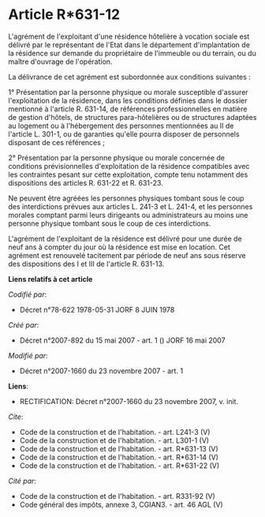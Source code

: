 # Article R*631-12

L'agrément de l'exploitant d'une résidence hôtelière à vocation sociale est délivré par le représentant de l'Etat dans le
département d'implantation de la résidence sur demande du propriétaire de l'immeuble ou du terrain, ou du maître d'ouvrage de
l'opération. 

La délivrance de cet agrément est subordonnée aux conditions suivantes : 

1° Présentation par la personne physique ou morale susceptible d'assurer l'exploitation de la résidence, dans les conditions
définies dans le dossier mentionné à l'article R. 631-14, de références professionnelles en matière de gestion d'hôtels, de
structures para-hôtelières ou de structures adaptées au logement ou à l'hébergement des personnes mentionnées au II de
l'article L. 301-1, ou de garanties qu'elle pourra disposer de personnels disposant de ces références ; 

2° Présentation par la personne physique ou morale concernée de conditions prévisionnelles d'exploitation de la résidence
compatibles avec les contraintes pesant sur cette exploitation, compte tenu notamment des dispositions des articles R. 631-22
et R. 631-23. 

Ne peuvent être agréées les personnes physiques tombant sous le coup des interdictions prévues aux articles L. 241-3 et L.
241-4, et les personnes morales comptant parmi leurs dirigeants ou administrateurs au moins une personne physique tombant
sous le coup de ces interdictions. 

L'agrément de l'exploitant de la résidence est délivré pour une durée de neuf ans à compter du jour où la résidence est mise
en location. Cet agrément est renouvelé tacitement par période de neuf ans sous réserve des dispositions des I et III de
l'article R. 631-13.

**Liens relatifs à cet article**

_Codifié par_:

  - Décret n°78-622 1978-05-31 JORF 8 JUIN 1978

_Créé par_:

  - Décret n°2007-892 du 15 mai 2007 - art. 1 () JORF 16 mai 2007

_Modifié par_:

  - Décret n°2007-1660 du 23 novembre 2007 - art. 1

**Liens**:

  - RECTIFICATION: Décret n°2007-1660 du 23 novembre 2007, v. init.

_Cite_:

  - Code de la construction et de l'habitation. - art. L241-3 (V)
  - Code de la construction et de l'habitation. - art. L301-1 (V)
  - Code de la construction et de l'habitation. - art. R*631-13 (V)
  - Code de la construction et de l'habitation. - art. R*631-14 (V)
  - Code de la construction et de l'habitation. - art. R*631-22 (V)

_Cité par_:

  - Code de la construction et de l'habitation. - art. R331-92 (V)
  - Code général des impôts, annexe 3, CGIAN3. - art. 46 AGL (V)
